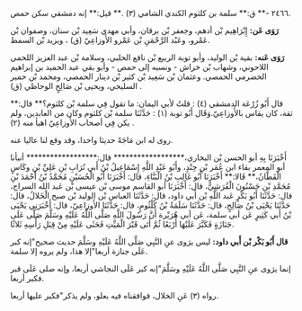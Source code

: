 ٢٤٦٦ -** ق:** سلمة بن كلثوم الكندي الشامي (٣) .** قيل:** إنه دمشقي سكن حمص.

**رَوَى عَن:** إِبْرَاهِيم بْن أدهم، وجعفر بْن برقان، وأبي مهدي سَعِيد بْن سنان، وصفوان بْن عَمْرو، وعَبْد الرَّحْمَنِ بْن عَمْرو الأَوزاعِيّ (ق) ، ويزيد بْن السمط.

**رَوَى عَنه:** بقية بْن الوليد، وأبو توبة الربيع بْن نافع الحلبي، وسلامة بْن عبد العزيز اللخمي اللاحوني، وشهاب بْن خراش - ونسبه إلى حمص - وأبو بقي عبد الحميد بن إبراهيم الخضرمي الحمصي. وعثمان بْن سَعِيد بْن كثير بْن دينار الحمصي، ومحمد بْن حمير السليحي، ويحيى بْن صَالِحٍ الوحاظي (ق) .

قال أَبُو زُرْعَة الدمشقي (٤) : قلتُ لأبي اليمان: ما تقول فِي سلمة بْن كلثوم؟** قال:** ثقة، كان يقاس بالأَوزاعِيّ.وَقَال أَبُو توبة (١) : حَدَّثَنَا سلمة بْن كلثوم وكان من العابدين، ولم يكن فِي أصحاب الأَوزاعِيّ اهيأ منه (٢) .

روى له ابن مَاجَهْ حديثا واحدا، وقد وقع لنا عاليا عنه.

أَخْبَرَنَا بِهِ أبو الحسن بْن البخاري،****************** قال:****************** أنبأنا أبو المعمر بقاء ابن عُمَر بْنِ حِنْدٍ، وأَبُو عَبْدِ اللَّهِ إِسْمَاعِيلُ بْنُ أَبي تُرَابِ بْنِ عَلِيِّ بْنِ وكَاسٍ الْقَطَّانُ،** قَالا:** أَخْبَرَنَا أَبُو غَالِبِ بْنُ الْبَنَّاءِ، قال: أَخْبَرَنَا أَبُو الْحُسَيْنِ مُحَمَّدُ بْنُ أَحْمَدَ بْنِ مُحَمَّدِ بْنِ حَسْنُونَ الْقُرَشِيُّ، قال: أَخْبَرَنَا أبو القاسم موسى بْن عيسى بْن عَبد الله السراج، قال: حَدَّثَنَا أَبُو بَكْرٍ عَبد اللَّهِ بْن أَبي داود، قال: حَدَّثَنَا العباس بْن الوليد بْن صبح الْخَلالُ، قال: حَدَّثَنَا يَحْيَى بْنُ صَالِحٍ، قال: حَدَّثَنَا سَلَمَةُ بْنُ كُلْثُومٍ، قال: حَدَّثَنَا الأَوزاعِيّ، قال: أَخْبَرَنِي يَحْيَى بْنُ أَبي كَثِيرٍ عَن أبي سلمة، عَن أبي هُرَيْرة أَنَّ رَسُولَ اللَّهِ صَلَّى اللَّهُ عَلَيْهِ وسَلَّمَ صَلَّى عَلَى جَنَازَةٍ فَكَبَّرَ عَلَيْهَا أَرْبَعًا ثُمَّ أَتَى قَبْرَ الْمَيِّتِ فَحَثَى عَلَيْهِ مِنْ قِبَلِ رَأْسِهِ ثَلاثًا.

**قال أَبُو بَكْر بْن أَبي داود:** ليس يرَوى عنِ النَّبِي صَلَّى اللَّهُ عَلَيْهِ وسَلَّمَ حديث صحيح"إنه كبر عَلَى جنازة أربعا"إلا هذا، ولم يروه إلا سلمة.

إنما يرَوى عنِ النَّبِي صَلَّى اللَّهُ عَلَيْهِ وسَلَّمَ"إنه كبر عَلَى النجاشي أربعا، وإنه صلى عَلَى قبر فكبر أربعا.

رواه (٣) عَنِ الخلال، فوافقناه فيه بعلو، ولم يذكر"فكبر عليها أربعا.